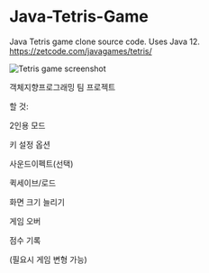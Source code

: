 # Java-Tetris-Game
Java Tetris game clone source code. Uses Java 12.  
https://zetcode.com/javagames/tetris/

![Tetris game screenshot](tetris_game.png)

객체지향프로그래밍 팀 프로젝트

할 것:

 2인용 모드
 
 키 설정 옵션
 
 사운드이펙트(선택)
 
 퀵세이브/로드
 
 화면 크기 늘리기

 게임 오버

 점수 기록

(필요시 게임 변형 가능)
